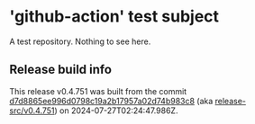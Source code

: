 # 'github-action' test subject

A test repository. Nothing to see here.


## Release build info

This release v0.4.751 was built from the commit [d7d8865ee996d0798c19a2b17957a02d74b983c8](https://github.com/kattecon/gh-release-test-ga/tree/d7d8865ee996d0798c19a2b17957a02d74b983c8) (aka [release-src/v0.4.751](https://github.com/kattecon/gh-release-test-ga/tree/release-src/v0.4.751)) on 2024-07-27T02:24:47.986Z.
        